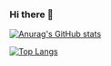 ### Hi there 👋


[![Anurag's GitHub stats](https://github-readme-stats.vercel.app/api?username=supark0206&show_icons=true&theme=tokyonight)](https://github.com/supark0206/github-readme-stats)

[![Top Langs](https://github-readme-stats.vercel.app/api/top-langs/?username=supark0206&show_icons=true&theme=tokyonight)](https://github.com/supark0206)
